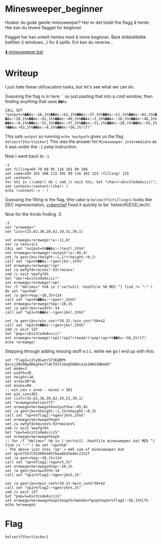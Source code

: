 # Minesweeper_beginner

Husker du gode gamle minesweeper? Her er det totalt fire flagg å hente. Her kan du levere flagget for beginner.

Flagget her kan enkelt hentes med å vinne beginner. Bare dobbeltklikk batfilen (i windows...) for å spille. Evt kan du reverse...

[⬇️ minesweeper.bat](./minesweeper.bat)

# Writeup

I just hate these obfuscation tasks, but let's see what we can do.

Guessing the flag is in here `` so just pasting that into a cmd window, then finding anything that uses `��Ax`

`CALL SET "output=%��Ax:~16,1%%��Ax:~63,1%%��Ax:~37,1%%��Ax:~21,1%%��Ax:~63,1%%��Ax:~20,1%%��Ax:~52,1%%��Ax:~40,1%%��Ax:~2,1%%��Ax:~16,1%%��Ax:~46,1%%��Ax:~8,1%%��Ax:~52,1%%��Ax:~37,1%%��Ax:~31,1%%��Ax:~20,1%%��Ax:~55,1%%��Ax:~63,1%%��Ax:~8,1%%��Ax:~56,1%!lf!"`

This sets `output` so running `echo %output%` gives us the flag `helsectf{hurtlocker}` This was the answer for `Minesweeper_intermediate` as it was under the `:2` jump instruction.

Now I went back to `:1`

```batch
:1
set filling=69 79 68 95 116 101 99 104
set cake=104 101 108 115 101 99 116 102 123 !filling! 125
set content=
for %%i in (!cake!) do ( cmd /c exit %%i; Set "char=!=ExitCodeAscii!"; set content=!content!!char! )
echo !content:-= - !
```

Guessing the filling is the flag, tthe cake is `helsectf{<filling>}` looks like DEC representation, [cyberchef](https://gchq.github.io/CyberChef/#recipe=From_Decimal('Space',false)&input=MTA0IDEwMSAxMDggMTE1IDEwMSA5OSAxMTYgMTAyIDEyMyA2OSA3OSA2OCA5NSAxMTYgMTAxIDk5IDEwNCAxMjU&oenc=65001) fixed it quickly to be `helsectf{EOD_tech}`.

Now for the thirds finding :3

```batch
:3
set "erewego="
set list=(15,62,36,20,62,19,51,39,1)

set erewego=!erewego!!w:~11,8!
set /a test=1+1
CALL set "output=%%��Ax:~!test!,1%%%"
set erewego=!erewego!!output!!w:~45,4!
set /a genrjkn=!height:~1,1!+!height:~0,1!
call set "op=%%��Ax:~!genrjkn!,1%%%"
set erewego=!erewego!!op!
set /a ewfgfd=!mines!-92+!mines!
cmd /c exit %ewfgfd%
Set "op=!=ExitCodeAscii!"
set erewego=!erewego!!op!
for /f "delims=" %%A in ('certutil -hashfile %0 MD5 ^| find /v ":"') do set "op=%%A"
set /a genr=%op:~10,1%+114
call set "op=%%��Ax:~!genr!,1%%%"
set erewego=!erewego!%op:~10,1%
set /a genrjkn=!width!-14
call set "op1=%%��Ax:~!genrjkn!,1%%%"

set /a genrjkn=!win_con!*29-31-!win_con!*30+42
call set "op2=%%��Ax:~!genrjkn!,1%%%"
cmd /c exit 137
Set "pop=!=ExitCodeAscii!"
set erewego=!erewego!!op1!!op2!r!mode!r!pop!!op!+%��Ax:~56,1%!lf!
echo !erewego!
```

Stepping through adding missing stuff e.t.c. while we go I end up with this:

```batch
set "flag2=z2{yOLwnrS73EqRPh QxcsjZHV90pdMogFmvTlACfXYIJ4u@5KBbtaik}WGU1NDe68"
set mode=3
set width=30
set height=16
set area=30*16
set mines=99
:: win_con = area - mines = 381
set win_con=381
set list=(15,62,36,20,62,19,51,39,1)
set "erewego=helsectf{"
set erewego=%erewego%%output%%w:~45,4%
set /a genrjkn=%height:~1,1%+%height:~0,1%
call set "op=%%flag2:~%genrjkn%,1%%%"
set erewego=%erewego%%op%
set /a ewfgfd=%mines%-92+%mines%
cmd /c exit %ewfgfd%
Set "op=%=ExitCodeAscii%"
set erewego=%erewego%%op%
:: for /f "delims=" %A in ('certutil -hashfile minesweeper.bat MD5 ^| find /v ":"') do set "op=%%A"
: The above just stes "op" = md5 sum of minesweeper.bat
set op=57557c553095405fbea8b53ed4c2152f
set /a genr=%op:~10,1%+114
call set "op=%flag2:~%genr%,1%"
set erewego=%erewego%%op:~10,1%
set /a genrjkn=%width%-14
call set "op1=%flag2:~%genrjkn%,1%"

set /a genrjkn=%win_con%*29-31-%win_con%*30+42
call set "op2=%flag2:~%genrjkn%,1%"
cmd /c exit 137
Set "pop=%=ExitCodeAscii%"
set erewego=%erewego%%op1%%op2%r%mode%r%pop%%op%+%flag2:~56,1%%lf%
echo %erewego%
```



# Flag

```
helsectf{hurtlocker}
```